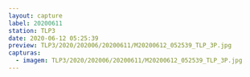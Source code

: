 ```yaml
---
layout: capture
label: 20200611
station: TLP3
date: 2020-06-12 05:25:39
preview: TLP3/2020/202006/20200611/M20200612_052539_TLP_3P.jpg
capturas:
  - imagem: TLP3/2020/202006/20200611/M20200612_052539_TLP_3P.jpg
---
```

